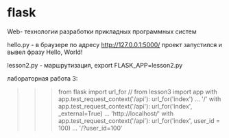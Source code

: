 # flask
Web- технологии разработки прикладных программных систем

hello.py - в браузере по адресу http://127.0.0.1:5000/ проект запустился и вывел фразу Hello, World!

lesson2.py - маршрутизация, export FLASK_APP=lesson2.py

лабораторная работа 3:

>>> from flask import url_for //
>>> from lesson3 import app
>>> with app.test_request_context('/api'): url_for('index')
... 
'/'
>>> with app.test_request_context('/api'): url_for('index', _external=True)
... 
'http://localhost/'
>>> with app.test_request_context('/api'): url_for('index', user_id = 100)
... 
'/?user_id=100'
